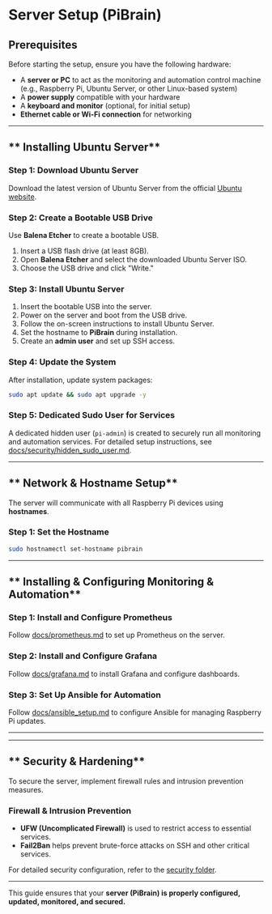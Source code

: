 # Server Setup (PiBrain)

## Prerequisites
Before starting the setup, ensure you have the following hardware:
- A **server or PC** to act as the monitoring and automation control machine (e.g., Raspberry Pi, Ubuntu Server, or other Linux-based system)
- A **power supply** compatible with your hardware
- A **keyboard and monitor** (optional, for initial setup)
- **Ethernet cable or Wi-Fi connection** for networking

---

## ** Installing Ubuntu Server**

### **Step 1: Download Ubuntu Server**
Download the latest version of Ubuntu Server from the official [Ubuntu website](https://ubuntu.com/download/server).

### **Step 2: Create a Bootable USB Drive**
Use **Balena Etcher** to create a bootable USB.

1. Insert a USB flash drive (at least 8GB).
2. Open **Balena Etcher** and select the downloaded Ubuntu Server ISO.
3. Choose the USB drive and click "Write."

### **Step 3: Install Ubuntu Server**
1. Insert the bootable USB into the server.
2. Power on the server and boot from the USB drive.
3. Follow the on-screen instructions to install Ubuntu Server.
4. Set the hostname to **PiBrain** during installation.
5. Create an **admin user** and set up SSH access.

### **Step 4: Update the System**
After installation, update system packages:
```bash
sudo apt update && sudo apt upgrade -y
```
### **Step 5: Dedicated Sudo User for Services**
A dedicated hidden user (`pi-admin`) is created to securely run all monitoring and automation services. For detailed setup instructions, see [docs/security/hidden_sudo_user.md](docs/security/hidden_sudo_user.md).

---

## ** Network & Hostname Setup**
The server will communicate with all Raspberry Pi devices using **hostnames**.

### **Step 1: Set the Hostname**
```bash
sudo hostnamectl set-hostname pibrain
```


---

## ** Installing & Configuring Monitoring & Automation**

### **Step 1: Install and Configure Prometheus**
Follow [docs/prometheus.md](docs/prometheus.md) to set up Prometheus on the server.

### **Step 2: Install and Configure Grafana**
Follow [docs/grafana.md](docs/grafana.md) to install Grafana and configure dashboards.

### **Step 3: Set Up Ansible for Automation**
Follow [docs/ansible_setup.md](docs/ansible_setup.md) to configure Ansible for managing Raspberry Pi updates.

---

---

## ** Security & Hardening**
To secure the server, implement firewall rules and intrusion prevention measures.

### **Firewall & Intrusion Prevention**
- **UFW (Uncomplicated Firewall)** is used to restrict access to essential services.
- **Fail2Ban** helps prevent brute-force attacks on SSH and other critical services.

For detailed security configuration, refer to the [security folder](https://github.com/gorman-ap/rpi-fleet-management/tree/main/docs/security).

---

This guide ensures that your **server (PiBrain) is properly configured, updated, monitored, and secured.**
